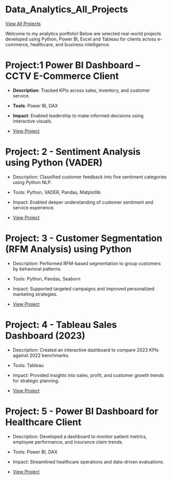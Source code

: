 # Data_Analytics_All_Projects
<a href="https://shaguftapathan.github.io/Data_Analytics_All_Projects/">View All Projects</a>

Welcome to my analytics portfolio! Below are selected real-world projects developed using Python, Power BI, Excel and Tableau for clients across e-commerce, healthcare, and business intelligence.


# Project:1 Power BI Dashboard – CCTV E-Commerce Client
  * **Description**: Tracked KPIs across sales, inventory, and customer service.
  * **Tools**: Power BI, DAX
  * **Impact**: Enabled leadership to make informed decisions using interactive visuals.
  
  * <a href="https://shaguftapathan.github.io/PowerBI_Dashboard_e-Commerce_Client/">View Project</a>


# Project: 2 - Sentiment Analysis using Python (VADER)
  * Description: Classified customer feedback into five sentiment categories using Python NLP.
  * Tools: Python, VADER, Pandas, Matplotlib
  * Impact: Enabled deeper understanding of customer sentiment and service experience.

  * <a href="https://shaguftapathan.github.io/Pyhton-NLP_Sentiment_Analysis/">View Project</a>

# Project: 3 - Customer Segmentation (RFM Analysis) using Python
  * Description: Performed RFM-based segmentation to group customers by behavioral patterns.
  * Tools: Python, Pandas, Seaborn
  * Impact: Supported targeted campaigns and improved personalized marketing strategies.
  
  * <a href="https://shaguftapathan.github.io/Python-RFM_Customer_Segmentation/">View Project</a>

# Project: 4 - Tableau Sales Dashboard (2023)
  * Description: Created an interactive dashboard to compare 2023 KPIs against 2022 benchmarks.
  * Tools: Tableau
  * Impact: Provided insights into sales, profit, and customer growth trends for strategic planning.
  
  * <a href="https://shaguftapathan.github.io/Tableau_Sales_Dashboard_Retail-Supply_Chain/">View Project</a>

# Project: 5 - Power BI Dashboard for Healthcare Client
  * Description: Developed a dashboard to monitor patient metrics, employee performance, and insurance claim trends.
  * Tools: Power BI, DAX
  * Impact: Streamlined healthcare operations and data-driven evaluations.
  
  * <a href="https://shaguftapathan.github.io/PowerBI_Dashboard_Healthcare_Client/">View Project</a>












